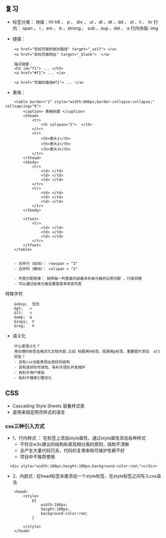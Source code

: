 ## 复习

- 标签分类： 
    块级：h1-h6 、 p 、 div 、 ul 、dl 、dt 、dd 、 ol 、li 、 hr
    行内： span 、  i 、em 、 b 、strong 、 sub 、sup 、del  、 a
    行内块级:  img

- 链接： 
```
    <a href="目标页面的相对路径" target="_self"> </a>
    <a href="目标页面网址" target="_blank">  </a>

    锚点链接：
    <h3 id="f1"> ... </h3>
    <a href="#f1"> ... </a>

    <a href="页面的路径#f1"> ... </a> 

```

- 表格：
```
    <table border="1" style="width:800px;border-collapse:collapse;" cellsapcing="0">
        <caption> 表格标题 </caption>
        <thead>  
            <tr>
                <th colspan="3">  </th>
            </tr>
            <tr>
                <th>表头1</th>
                <th>表头2</th>
                <th>表头3</th>
            </tr>
        </thead>
        <tbody>
            <tr>
                <td> </td>
                <td> </td>
                <td> </td>
            </tr>
            <tr>
                <td> </td>
                <td> </td>
                <td> </td>
            </tr>
        </tbody>

        <tfoot>
            <tr>
                <td> </td>                
                <td> </td>                
                <td> </td>                
            </tr>
        </tfoot>
    </table>


    - 合并行（纵向）： rowspan = "3"
    - 合并列（横向）： colspan = "2"

    - 列宽分配规律： 按照每一列里面内容最多的单元格的比例分配 ，行高同理
    - 可以通过给单元格设置宽度来改变列宽
```

特殊字符

```
    &nbsp;  空白
    &gt;   >
    &lt;   <
    &amp;  &
    &copy;  ©
    &reg;   ®
```

- 语义化
```
    什么是语义化？
    用合理的标签去格式化文档内容,比如 标题用h标签，段落用p标签，重要图片添加  alt 
    好处？
    - 没有css也能表现出良好的结构
    - 具有良好的可读性，有利于团队开发维护
    - 有利于用户体验  
    - 有利于搜索引擎优化
```


## CSS
- Cascading Style Sheets   层叠样式表
- 是用来规定网页样式的语言

### css三种引入方式
- 1、行内样式 ： 在标签上添加style属性，通过style属性添加各种样式
  - 不符合w3c建议的结构和表现相分离的原则，结构不清晰
  - 会产生大量代码冗余，代码的复用率和可维护性都不好
  - 项目中不推荐使用
```
  <div style="width:100px;height:100px;background-color:red;"></div>
```

- 2、内嵌式 : 在head标签末尾添加一个style标签，在style标签之间写入css语法

```
    <head>
        <style>
            p{
                width:100px;
                height:100px;
                background-color:red;
            }
        
        </style>
    </head>
```











